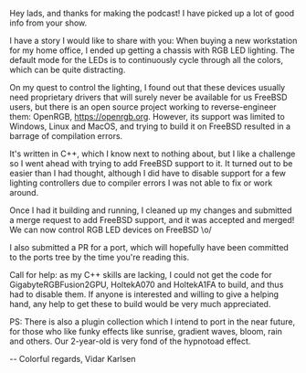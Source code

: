 
Hey lads, and thanks for making the podcast!
I have picked up a lot of good info from your show.

I have a story I would like to share with you:
When buying a new workstation for my home office, I ended up getting
a chassis with RGB LED lighting. The default mode for the LEDs is to
continuously cycle through all the colors, which can be quite distracting.

On my quest to control the lighting, I found out that these devices usually
need proprietary drivers that will surely never be available for us FreeBSD
users, but there is an open source project working to reverse-engineer them:
OpenRGB, https://openrgb.org.
However, its support was limited to Windows, Linux and MacOS, and trying to
build it on FreeBSD resulted in a barrage of compilation errors.

It's written in C++, which I know next to nothing about, but I like
a challenge so I went ahead with trying to add FreeBSD support to it.
It turned out to be easier than I had thought, although I did have to disable
support for a few lighting controllers due to compiler errors I was not able
to fix or work around.

Once I had it building and running, I cleaned up my changes and submitted
a merge request to add FreeBSD support, and it was accepted and merged!
We can now control RGB LED devices on FreeBSD \o/

I also submitted a PR for a port, which will hopefully have been committed
to the ports tree by the time you're reading this.

Call for help: as my C++ skills are lacking, I could not get the code for
GigabyteRGBFusion2GPU, HoltekA070 and HoltekA1FA to build, and thus had to
disable them. If anyone is interested and willing to give a helping hand,
any help to get these to build would be very much appreciated.

PS: There is also a plugin collection which I intend to port in the near
future, for those who like funky effects like sunrise, gradient waves,
bloom, rain and others. Our 2-year-old is very fond of the hypnotoad effect.

--
Colorful regards,
Vidar Karlsen
